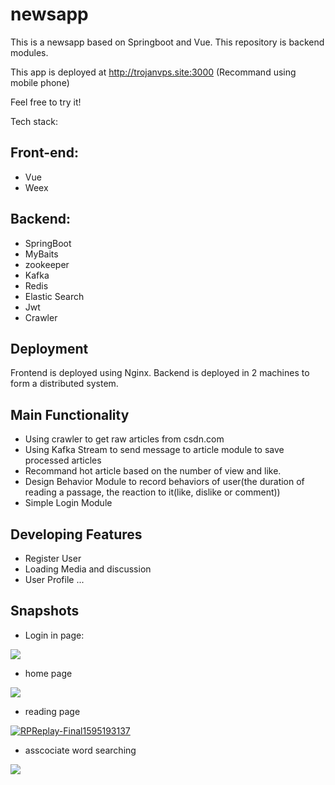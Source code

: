 # newsapp
This is a  newsapp based on Springboot and Vue.
This repository is backend modules.

This app is deployed at http://trojanvps.site:3000 (Recommand using mobile phone)

Feel free to try it!

Tech stack:

## Front-end:
* Vue
* Weex
  
## Backend:
* SpringBoot
* MyBaits
* zookeeper
* Kafka
* Redis
* Elastic Search
* Jwt
* Crawler

## Deployment
Frontend is deployed using Nginx.
Backend is deployed in 2 machines to form a distributed system.

## Main Functionality

* Using crawler to get raw articles from csdn.com
* Using Kafka Stream to send message to article module to save processed articles
* Recommand hot article based on the number of view and like.
* Design Behavior Module to record behaviors of user(the duration of reading a passage, the reaction to it(like, dislike or comment))
* Simple Login Module

## Developing Features

* Register User
* Loading Media and discussion
* User Profile ...

## Snapshots

* Login in page:

![](https://i.ibb.co/zn5r09c/IMG-1566.png)

* home page

![](https://i.ibb.co/PzxkwLw/IMG-1567.png)

* reading page

<a href="https://ibb.co/t3yMzLt"><img src="https://i.ibb.co/TrzB1WS/RPReplay-Final1595193137.gif" alt="RPReplay-Final1595193137" border="0"></a>

* asscociate word searching

![](https://i.ibb.co/HV6rDCx/IMG-1569.png)


